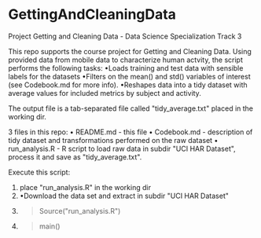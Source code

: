 GettingAndCleaningData
======================

Project Getting and Cleaning Data - Data Science Specialization Track 3

This repo supports the course project for Getting and Cleaning Data. 
Using provided data from mobile data to characterize human actvity, 
the script performs the following tasks:
•Loads training and test data with sensible labels for the datasets
•Filters on the mean() and std() variables of interest (see Codebook.md for more info).
•Reshapes data into a tidy dataset with average values for included metrics by subject and activity.

The output file is a tab-separated file called "tidy_average.txt" placed in the working dir.

3 files in this repo:
•  README.md      - this file
•  Codebook.md    - description of tidy dataset and transformations performed on the raw dataset
•  run_analysis.R - R script to load raw data in subdir "UCI HAR Dataset", process it and save as "tidy_average.txt".

Execute this script: 
1. place "run_analysis.R" in the working dir
2. •Download the data set and extract in subdir "UCI HAR Dataset"
3. > Source("run_analysis.R")
4. > main()
